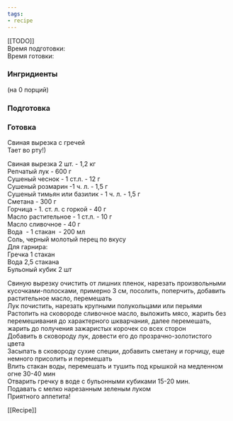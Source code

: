```yaml
---
tags:
- recipe
---
```


[[TODO]]  
Время подготовки:  
Время готовки:

### Ингридиенты

(на 0 порций)

### Подготовка

### Готовка

Свиная вырезка с гречей  
Тает во рту!)

Свиная вырезка 2 шт. - 1,2 кг  
Репчатый лук - 600 г  
Сушеный чеснок - 1 ст.л. - 12 г  
Сушеный розмарин -1 ч. л. - 1,5 г  
Сушеный тимьян или базилик - 1 ч. л. - 1,5 г  
Сметана - 300 г  
Горчица - 1. ст. л. с горкой - 40 г  
Масло растительное - 1 ст.л. - 10 г  
Масло сливочное - 40 г  
Вода  - 1 стакан  - 200 мл  
Соль, черный молотый перец по вкусу  
Для гарнира:  
Гречка 1 стакан  
Вода 2,5 стакана  
Бульоный кубик 2 шт

Свиную вырезку очистить от лишних пленок, нарезать произвольными кусочками-полосками, примерно 3 см, посолить, поперчить, добавить растительное масло, перемешать  
Лук почистить, нарезать крупными полукольцами или перьями  
Растопить на сковороде сливочное масло, выложить мясо, жарить без перемешивания до характерного шкварчания, далее перемешать, жарить до получения зажаристых корочек со всех сторон  
Добавить в сковороду лук, довести его до прозрачно-золотистого цвета  
Засыпать в сковороду сухие специи, добавить сметану и горчицу, еще немного присолить и перемешать  
Влить стакан воды, перемешать и тушить под крышкой на медленном огне 30-40 мин  
Отварить гречку в воде с бульонными кубиками 15-20 мин.  
Подавать с мелко нарезанным зеленым луком  
Приятного аппетита!

[[Recipe]]
